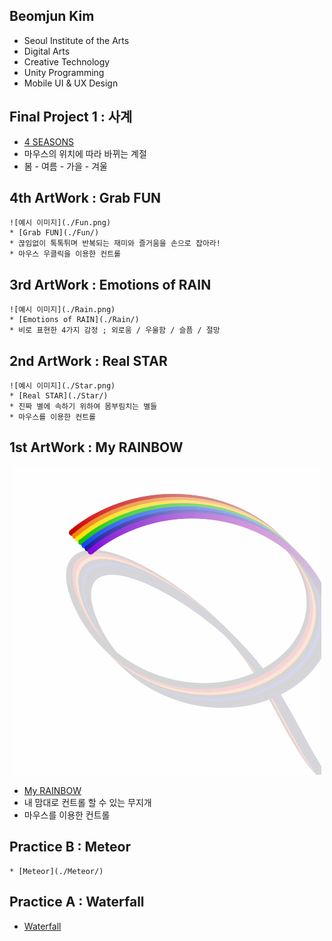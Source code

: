 ## Beomjun Kim
  * Seoul Institute of the Arts
  * Digital Arts
  * Creative Technology
  * Unity Programming
  * Mobile UI & UX Design

## Final Project 1 : 사계

  * [4 SEASONS](./4Seasons/)
  * 마우스의 위치에 따라 바뀌는 계절
  * 봄 - 여름 - 가을 - 겨울

## 4th ArtWork : Grab FUN

    ![예시 이미지](./Fun.png)
    * [Grab FUN](./Fun/)
    * 끊임없이 톡톡튀며 반복되는 재미와 즐거움을 손으로 잡아라!
    * 마우스 우클릭을 이용한 컨트롤

## 3rd ArtWork : Emotions of RAIN

    ![예시 이미지](./Rain.png)
    * [Emotions of RAIN](./Rain/)
    * 비로 표현한 4가지 감정 ; 외로움 / 우울함 / 슬픔 / 절망

## 2nd ArtWork : Real STAR

    ![예시 이미지](./Star.png)
    * [Real STAR](./Star/)
    * 진짜 별에 속하기 위하여 몸부림치는 별들
    * 마우스를 이용한 컨트롤

## 1st ArtWork : My RAINBOW

 ![예시 이미지](./Rainbow.png)
  * [My RAINBOW](./Rainbow/)
  * 내 맘대로 컨트롤 할 수 있는 무지개
  * 마우스를 이용한 컨트롤

## Practice B : Meteor
    * [Meteor](./Meteor/)

## Practice A : Waterfall
  * [Waterfall](./Waterfall/)
